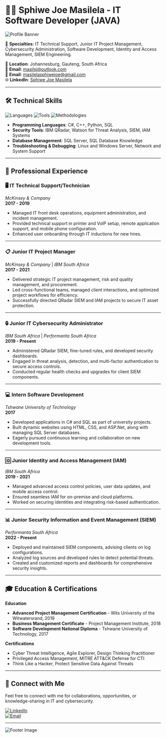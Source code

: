 # 👨‍💻 Sphiwe Joe Masilela - IT Software Developer (JAVA)

![Profile Banner](https://via.placeholder.com/1000x200.png?text=Sphiwe+Joe+Masilela)  

🎯 **Specialties**: IT Technical Support, Junior IT Project Management, Cybersecurity Administration, Software Development, Identity and Access Management, SIEM Engineering.

📍 **Location**: Johannesburg, Gauteng, South Africa  
📧 **Email**: [masilsj@outlook.com](mailto:masilsj@outlook.com)  
📧 **Email**: [masilelasphiwejoe@gmail.com](masilelasphiwejoe@gmail.com)  
🌐 **LinkedIn**: [Sphiwe Joe Masilela](https://www.linkedin.com/in/sphiwe-masilela1214/)  

---

## 🛠️ Technical Skills

![Languages](https://img.shields.io/badge/Languages-C%23%2C%20Python%2C%20SQL-brightgreen)
![Tools](https://img.shields.io/badge/Tools-IBM%20QRadar%2C%20PowerShell%2C%20SQL%20Server-blue)
![Methodologies](https://img.shields.io/badge/Methodologies-Agile%2C%20Design%20Thinking-yellow)

- **Programming Languages**: C#, C++, Python, SQL
- **Security Tools**: IBM QRadar, Watson for Threat Analysis, SIEM, IAM Systems
- **Database Management**: SQL Server, SQL Database Knowledge
- **Troubleshooting & Debugging**: Linux and Windows Server, Network and System Support

---

## 📄 Professional Experience

### 🖥️ IT Technical Support/Technician  
*McKinsey & Company*  
**2017 - 2019**

- Managed IT front desk operations, equipment administration, and incident management.
- Provided technical support in printer and VoIP setup, remote application support, and mobile phone configuration.
- Enhanced user onboarding through IT inductions for new hires.

---

### 📋 Junior IT Project Manager  
*McKinsey & Company* | *IBM South Africa*  
**2017 - 2021**

- Delivered strategic IT project management, risk and quality management, and procurement.
- Led cross-functional teams, managed client interactions, and optimized project workflows for efficiency.
- Successfully directed QRadar SIEM and IAM projects to secure IT asset protection.

---

### 🔒 Junior IT Cybersecurity Administrator  
*IBM South Africa* | *Performanta South Africa*  
**2019 - Present**

- Administered QRadar SIEM, fine-tuned rules, and developed security dashboards.
- Engaged in threat analysis, detection, and multi-factor authentication to secure access controls.
- Conducted regular health checks and upgrades for client SIEM components.

---

### 💻 Intern Software Development  
*Tshwane University of Technology*  
**2017**

- Developed applications in C# and SQL as part of university projects.
- Built dynamic websites using HTML, CSS, and ASP.Net, along with managing SQL Server databases.
- Eagerly pursued continuous learning and collaboration on new development tools.

---

### 🆔 Junior Identity and Access Management (IAM)  
*IBM South Africa*  
**2019 - 2021**

- Managed advanced access control policies, user data updates, and mobile access control.
- Ensured seamless IAM for on-premise and cloud platforms.
- Worked on securing identities and integrating risk-based authentication.

---

### 📊 Junior Security Information and Event Management (SIEM)  
*Performanta South Africa*  
**2022 - Present**

- Deployed and maintained SIEM components, advising clients on log configurations.
- Analyzed log sources and developed rules to detect potential threats.
- Created and customized reports and dashboards for comprehensive security insights.

---

## 🎓 Education & Certifications

**Education**  
- **Advanced Project Management Certification** - Wits University of the Witwatersrand, 2019  
- **Business Management Certificate** - Project Management Institute, 2018  
- **Software Development National Diploma** - Tshwane University of Technology, 2017  

**Certifications**  
- Cyber Threat Intelligence, Agile Explorer, Design Thinking Practitioner  
- Privileged Access Management, MITRE ATT&CK Defense for CTI  
- Think Like a Hacker, Protect Sensitive Data Against Threats  

---

## 🔗 Connect with Me

Feel free to connect with me for collaborations, opportunities, or knowledge-sharing in IT and cybersecurity.

[![LinkedIn](https://img.shields.io/badge/LinkedIn-Sphiwe%20Joe%20Masilela-blue)](https://www.linkedin.com/in/sphiwe-masilela1214/)  
[![Email](https://img.shields.io/badge/Email-masilsj%40outlook.com-lightgrey)](mailto:masilsj@outlook.com)  

---

![Footer Image](https://via.placeholder.com/1000x100.png?text=IT+Support+%7C+Cybersecurity+%7C+Software+Development+%7C+IAM+%7C+SIEM)
